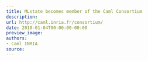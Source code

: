 ```yaml
---
title: MLstate becomes member of the Caml Consortium
description:
url: http://caml.inria.fr/consortium/
date: 2010-01-04T00:00:00-00:00
preview_image:
authors:
- Caml INRIA
source:
---
```



